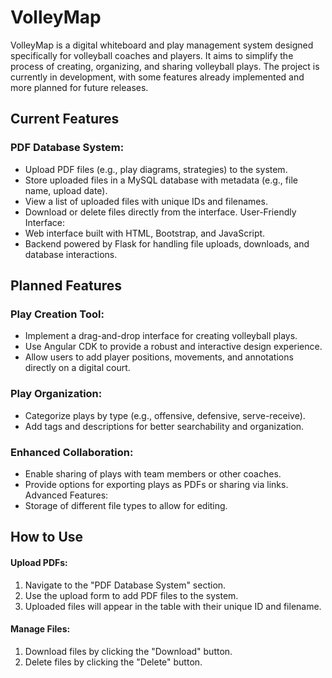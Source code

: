 # VolleyMap

VolleyMap is a digital whiteboard and play management system designed specifically for volleyball coaches and players. It aims to simplify the process of creating, organizing, and sharing volleyball plays. The project is currently in development, with some features already implemented and more planned for future releases.

## Current Features

### PDF Database System:
- Upload PDF files (e.g., play diagrams, strategies) to the system.
- Store uploaded files in a MySQL database with metadata (e.g., file name, upload date).
- View a list of uploaded files with unique IDs and filenames.
- Download or delete files directly from the interface.
User-Friendly Interface:
- Web interface built with HTML, Bootstrap, and JavaScript.
- Backend powered by Flask for handling file uploads, downloads, and database interactions.

## Planned Features

### Play Creation Tool:
- Implement a drag-and-drop interface for creating volleyball plays.
- Use Angular CDK to provide a robust and interactive design experience.
- Allow users to add player positions, movements, and annotations directly on a digital court.

### Play Organization:
- Categorize plays by type (e.g., offensive, defensive, serve-receive).
- Add tags and descriptions for better searchability and organization.

### Enhanced Collaboration:
- Enable sharing of plays with team members or other coaches.
- Provide options for exporting plays as PDFs or sharing via links.
Advanced Features:
- Storage of different file types to allow for editing.

## How to Use
#### Upload PDFs:
1. Navigate to the "PDF Database System" section.
2. Use the upload form to add PDF files to the system.
3. Uploaded files will appear in the table with their unique ID and filename.
#### Manage Files:
1. Download files by clicking the "Download" button.
2. Delete files by clicking the "Delete" button.
